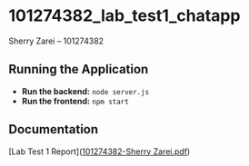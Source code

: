 # 101274382_lab_test1_chatapp
Sherry Zarei – 101274382

## Running the Application
- **Run the backend:** `node server.js`
- **Run the frontend:** `npm start`

## Documentation
[Lab Test 1 Report]([101274382-Sherry Zarei.pdf](https://github.com/sherryzarei/101274382_lab_test1_chatapp/blob/main/101274382-Sherry%20Zarei.pdf))

